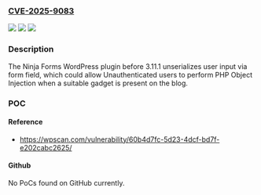 ### [CVE-2025-9083](https://cve.mitre.org/cgi-bin/cvename.cgi?name=CVE-2025-9083)
![](https://img.shields.io/static/v1?label=Product&message=Ninja%20Forms&color=blue)
![](https://img.shields.io/static/v1?label=Version&message=0%20&color=brightgreen)
![](https://img.shields.io/static/v1?label=Vulnerability&message=CWE-502%20Deserialization%20of%20Untrusted%20Data&color=brightgreen)

### Description

The Ninja Forms  WordPress plugin before 3.11.1 unserializes user input via form field, which could allow Unauthenticated users to perform PHP Object Injection when a suitable gadget is present on the blog.

### POC

#### Reference
- https://wpscan.com/vulnerability/60b4d7fc-5d23-4dcf-bd7f-e202cabc2625/

#### Github
No PoCs found on GitHub currently.

